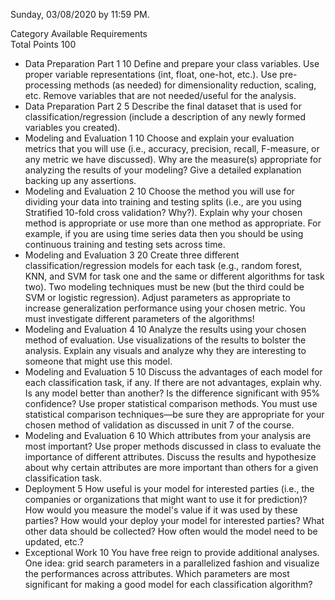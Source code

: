 Sunday, 03/08/2020 by 11:59 PM.  

Category 	Available 	Requirements  
Total Points 	100  
* Data Preparation Part 1	10	Define and prepare your class variables. Use proper variable representations (int, float, one-hot, etc.). Use pre-processing methods (as needed) for dimensionality reduction, scaling, etc. Remove variables that are not needed/useful for the analysis.  
* Data Preparation Part 2	5	Describe the final dataset that is used for classification/regression (include a description of any newly formed variables you created).  
* Modeling and Evaluation 1	10	Choose and explain your evaluation metrics that you will use (i.e., accuracy,
precision, recall, F-measure, or any metric we have discussed). Why are the measure(s) appropriate for analyzing the results of your modeling? Give a detailed explanation backing up any assertions.  
* Modeling and Evaluation 2	10	Choose the method you will use for dividing your data into training and
testing splits (i.e., are you using Stratified 10-fold cross validation? Why?). Explain why
your chosen method is appropriate or use more than one method as appropriate. For example, if you are using time series data then you should be using continuous training and testing sets across time.
* Modeling and Evaluation 3	20	Create three different classification/regression models for each task (e.g., random forest, KNN, and SVM for task one and the same or different algorithms for task two). Two modeling techniques must be new (but the third could be SVM or logistic regression). Adjust parameters as appropriate to increase generalization performance using your chosen metric. You must investigate different parameters of the algorithms!
* Modeling and Evaluation 4	10	Analyze the results using your chosen method of evaluation. Use visualizations of the results to bolster the analysis. Explain any visuals and analyze why they are interesting to someone that might use this model.
* Modeling and Evaluation 5	10	Discuss the advantages of each model for each classification task, if any. If there are not advantages, explain why. Is any model better than another? Is the difference significant with 95% confidence? Use proper statistical comparison methods. You must use statistical comparison techniques—be sure they are appropriate for your chosen method of validation as discussed in unit 7 of the course.
* Modeling and Evaluation 6	10	Which attributes from your analysis are most important? Use proper methods discussed in class to evaluate the importance of different attributes. Discuss the results and hypothesize about why certain attributes are more important than others for a given classification task.
* Deployment	5	How useful is your model for interested parties (i.e., the companies or organizations that might want to use it for prediction)? How would you measure the model's value if it was used by these parties? How would your deploy your model for interested parties? What other data should be collected? How often would the model need to be updated, etc.? 
* Exceptional Work	10	You have free reign to provide additional analyses. One idea: grid search parameters in a parallelized fashion and visualize the performances across attributes. Which parameters are most significant for making a good model for each classification algorithm?
